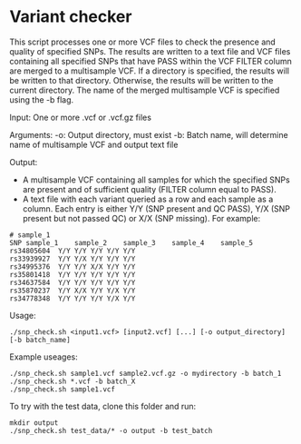 # Variant checker                               

This script processes one or more VCF files to check the presence and quality of specified SNPs. The results are written to a text file and VCF files containing all specified SNPs that have PASS within the VCF FILTER column are merged to a multisample VCF. If a directory is specified, the results will be written to that directory. Otherwise, the results will be written to the current directory. The name of the merged multisample VCF is specified using the -b flag.

Input:
One or more .vcf or .vcf.gz files

Arguments:
-o: Output directory, must exist
-b: Batch name, will determine name of multisample VCF and output text file

Output:
- A multisample VCF containing all samples for which the specified SNPs are present
and of sufficient quality (FILTER column equal to PASS).
- A text file with each variant queried as a row and each sample as a column. Each
entry is either Y/Y (SNP present and QC PASS), Y/X (SNP present but not passed QC)
or X/X (SNP missing). For example:

```
# sample_1
SNP	sample_1	sample_2	sample_3	sample_4	sample_5
rs34805604	Y/Y	Y/Y	Y/Y	Y/Y	Y/Y
rs33939927	Y/Y	Y/X	Y/Y	Y/Y	Y/Y
rs34995376	Y/Y	Y/Y	X/X	Y/Y	Y/Y
rs35801418	Y/Y	Y/Y	Y/Y	Y/Y	Y/Y
rs34637584	Y/Y	Y/Y	Y/Y	Y/Y	Y/Y
rs35870237	Y/Y	X/X	Y/Y	Y/X	Y/Y
rs34778348	Y/Y	Y/Y	Y/Y	Y/X	Y/Y
```

Usage:                                                                       
```
./snp_check.sh <input1.vcf> [input2.vcf] [...] [-o output_directory] [-b batch_name]
```

Example useages:
```
./snp_check.sh sample1.vcf sample2.vcf.gz -o mydirectory -b batch_1   
./snp_check.sh *.vcf -b batch_X                                  
./snp_check.sh sample1.vcf                                        
```                                                             

To try with the test data, clone this folder and run:
```
mkdir output
./snp_check.sh test_data/* -o output -b test_batch 
```






